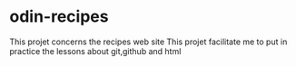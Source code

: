 # odin-recipes
This projet concerns the recipes web site
This projet facilitate me to put in practice the lessons about git,github and html